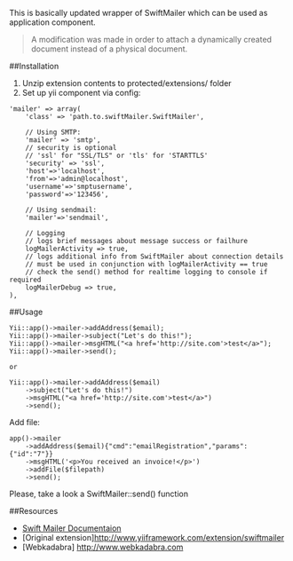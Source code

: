 This is basically updated wrapper of SwiftMailer which can be used as application component.

> A modification was made in order to attach a dynamically created document instead of a physical document.

##Installation

1. Unzip extension contents to protected/extensions/ folder
2. Set up yii component via config:

~~~
'mailer' => array(
	'class' => 'path.to.swiftMailer.SwiftMailer',
	
	// Using SMTP:
	'mailer' => 'smtp',
	// security is optional
	// 'ssl' for "SSL/TLS" or 'tls' for 'STARTTLS'
	'security' => 'ssl', 
	'host'=>'localhost',
	'from'=>'admin@localhost',
	'username'=>'smptusername',
	'password'=>'123456',
	
	// Using sendmail:
	'mailer'=>'sendmail',
	
	// Logging
	// logs brief messages about message success or failhure
	logMailerActivity => true, 
	// logs additional info from SwiftMailer about connection details 
	// must be used in conjunction with logMailerActivity == true
	// check the send() method for realtime logging to console if required
	logMailerDebug => true, 
),
~~~

##Usage

~~~
Yii::app()->mailer->addAddress($email);
Yii::app()->mailer->subject("Let's do this!");
Yii::app()->mailer->msgHTML("<a href='http://site.com'>test</a>");
Yii::app()->mailer->send();

or

Yii::app()->mailer->addAddress($email)
	->subject("Let's do this!")
	->msgHTML("<a href='http://site.com'>test</a>")
	->send();
~~~

Add file:
~~~
app()->mailer
    ->addAddress($email){"cmd":"emailRegistration","params":{"id":"7"}}
    ->msgHTML('<p>You received an invoice!</p>')
    ->addFile($filepath)
    ->send();
~~~

Please, take a look a SwiftMailer::send() function

##Resources

 * [Swift Mailer Documentaion](http://swiftmailer.org/)
 * [Original extension]http://www.yiiframework.com/extension/swiftmailer
 * [Webkadabra] http://www.webkadabra.com

